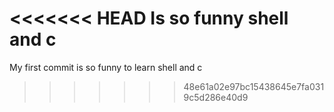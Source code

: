 <<<<<<< HEAD
Is so funny shell and c
=======
My first commit
is so funny to learn shell and c
>>>>>>> 48e61a02e97bc15438645e7fa0319c5d286e40d9
